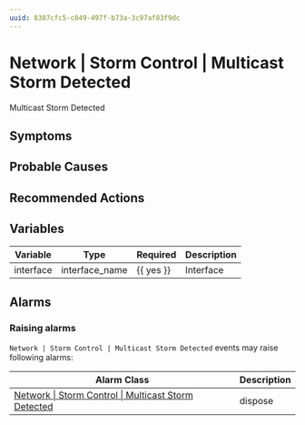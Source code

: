 ```yaml
---
uuid: 8387cfc5-c049-497f-b73a-3c97af83f9dc
---
```

# Network | Storm Control | Multicast Storm Detected

Multicast Storm Detected

## Symptoms

## Probable Causes

## Recommended Actions

## Variables

Variable | Type | Required | Description
--- | --- | --- | ---
interface | interface_name | {{ yes }} | Interface

## Alarms

### Raising alarms

`Network | Storm Control | Multicast Storm Detected` events may raise following alarms:

Alarm Class | Description
--- | ---
[Network \| Storm Control \| Multicast Storm Detected](../../../alarm-classes/network/storm-control/multicast-storm-detected.md) | dispose
